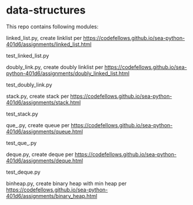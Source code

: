# data-structures


This repo contains following modules:

linked_list.py, create linklist per https://codefellows.github.io/sea-python-401d6/assignments/linked_list.html

test_linked_list.py

doubly_link.py, create doubly linklist per https://codefellows.github.io/sea-python-401d6/assignments/doubly_linked_list.html

test_doubly_link.py

stack.py, create stack per https://codefellows.github.io/sea-python-401d6/assignments/stack.html

test_stack.py

que_.py, create queue per https://codefellows.github.io/sea-python-401d6/assignments/queue.html

test_que_.py

deque.py, create deque per https://codefellows.github.io/sea-python-401d6/assignments/deque.html

test_deque.py

binheap.py, create binary heap with min heap per https://codefellows.github.io/sea-python-401d6/assignments/binary_heap.html
